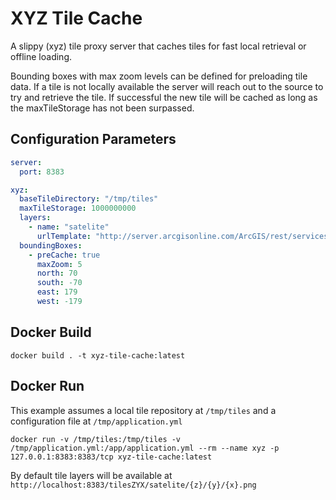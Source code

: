 # XYZ Tile Cache
A slippy (xyz) tile proxy server that caches tiles for fast local retrieval or offline loading.

Bounding boxes with max zoom levels can be defined for preloading tile data. If a tile is not 
locally available the server will reach out to the source to try and retrieve the tile. If successful
the new tile will be cached as long as the maxTileStorage has not been surpassed. 

## Configuration Parameters
```yaml
server:
  port: 8383

xyz:
  baseTileDirectory: "/tmp/tiles"
  maxTileStorage: 1000000000
  layers:
    - name: "satelite"
      urlTemplate: "http://server.arcgisonline.com/ArcGIS/rest/services/World_Imagery/MapServer/tile/{z}/{y}/{x}"
  boundingBoxes:
    - preCache: true
      maxZoom: 5
      north: 70
      south: -70
      east: 179
      west: -179
```



## Docker Build
`docker build . -t xyz-tile-cache:latest`

## Docker Run
This example assumes a local tile repository at `/tmp/tiles` and a configuration file at `/tmp/application.yml`

`docker run -v /tmp/tiles:/tmp/tiles -v /tmp/application.yml:/app/application.yml --rm --name xyz -p 127.0.0.1:8383:8383/tcp xyz-tile-cache:latest`

By default tile layers will be available at `http://localhost:8383/tilesZYX/satelite/{z}/{y}/{x}.png`
